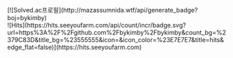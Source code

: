<br/>
[![Solved.ac프로필](http://mazassumnida.wtf/api/generate_badge?boj=bykimby)
<br/>
![Hits](https://hits.seeyoufarm.com/api/count/incr/badge.svg?url=https%3A%2F%2Fgithub.com%2Fbykimby%2Fbykimby&count_bg=%2379C83D&title_bg=%23555555&icon=&icon_color=%23E7E7E7&title=hits&edge_flat=false)](https://hits.seeyoufarm.com)
